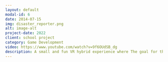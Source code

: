 ```yaml
---
layout: default
modal-id: 6
date: 2014-07-15
img: disaster_reporter.png
alt: image-alt
project-date: 2022
client: school project
category: Game Development
video: https://www.youtube.com/watch?v=9f6OUdSB_dg
description: A small and fun VR hybrid experience where The goal for the users is to keep their attention and do their job as an inexperienced news reporter. Meanwhile the physical and virtual world try to deter the users attention through elements of chaos and humor.  This is done through both the VR environment and physical interaction in the real world.
---
```

